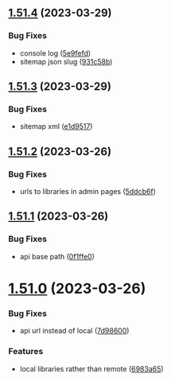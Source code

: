 ## [1.51.4](https://github.com/MihaiNueleanu/blog/compare/1.51.3...1.51.4) (2023-03-29)


### Bug Fixes

* console log ([5e9fefd](https://github.com/MihaiNueleanu/blog/commit/5e9fefd2e6bb11bcd54042c546f79e8af90d1658))
* sitemap json slug ([931c58b](https://github.com/MihaiNueleanu/blog/commit/931c58b749b217c70f069bef2cba3da3fe756038))



## [1.51.3](https://github.com/MihaiNueleanu/blog/compare/1.51.2...1.51.3) (2023-03-29)


### Bug Fixes

* sitemap xml ([e1d9517](https://github.com/MihaiNueleanu/blog/commit/e1d95174035d74735be7b7f37e710e5109182504))



## [1.51.2](https://github.com/MihaiNueleanu/blog/compare/1.51.1...1.51.2) (2023-03-26)


### Bug Fixes

* urls to libraries in admin pages ([5ddcb6f](https://github.com/MihaiNueleanu/blog/commit/5ddcb6f85dc41b710be37a181406b86e952d0242))



## [1.51.1](https://github.com/MihaiNueleanu/blog/compare/1.51.0...1.51.1) (2023-03-26)


### Bug Fixes

* api base path ([0f1ffe0](https://github.com/MihaiNueleanu/blog/commit/0f1ffe0ddc228fc85b26883caf640e12c17420f2))



# [1.51.0](https://github.com/MihaiNueleanu/blog/compare/1.50.0...1.51.0) (2023-03-26)


### Bug Fixes

* api url instead of local ([7d98600](https://github.com/MihaiNueleanu/blog/commit/7d98600bfe9955c5c6153110959be70c9a14b225))


### Features

* local libraries rather than remote ([6983a65](https://github.com/MihaiNueleanu/blog/commit/6983a65d7956253578cf6ef3ad444c9830016c6e))



